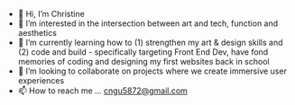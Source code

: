 - 👋 Hi, I’m Christine
- 👀 I’m interested in the intersection between art and tech, function and aesthetics
- 🌱 I’m currently learning how to (1) strengthen my art & design skills and (2) code and build - specifically targeting Front End Dev, have fond memories of coding and designing my first websites back in school
- 💞️ I’m looking to collaborate on projects where we create immersive user experiences
- 📫 How to reach me ... cngu5872@gmail.com

<!---
aheyhey/aheyhey is a ✨ special ✨ repository because its `README.md` (this file) appears on your GitHub profile.
You can click the Preview link to take a look at your changes.
--->
